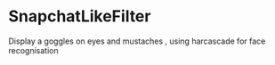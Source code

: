 # SnapchatLikeFilter
Display a goggles on eyes and mustaches , using harcascade for face recognisation
